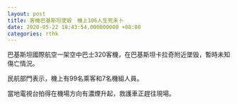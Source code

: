 ```yaml
---
layout: post
title: 客機巴基斯坦墜毀　機上106人生死未卜
date: 2020-05-22 18:43:54.000000000 +08:00
categories: rthk
---
```


巴基斯坦國際航空一架空中巴士320客機，在巴基斯坦卡拉奇附近墜毁，暫時未知傷亡情況。

民航部門表示，機上有99名乘客和7名機組人員。

當地電視台拍得在機場方向有濃煙升起，救護車正趕往現場。
